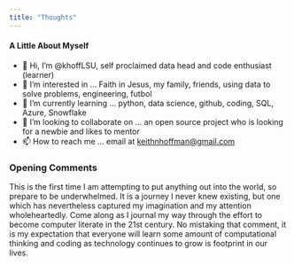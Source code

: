 ```yaml
---
title: "Thoughts"
---
```


#### A Little About Myself

- 👋 Hi, I’m @khoffLSU, self proclaimed data head and code enthusiast (learner)
- 👀 I’m interested in ... Faith in Jesus, my family, friends, using data to solve problems, engineering, futbol
- 🌱 I’m currently learning ... python, data science, github, coding, SQL, Azure, Snowflake
- 💞️ I’m looking to collaborate on ... an open source project who is looking for a newbie and likes to mentor
- 📫 How to reach me ... email at keithnhoffman@gmail.com

### Opening Comments
This is the first time I am attempting to put anything out into the world, so prepare to be underwhelmed.  It is a journey I never knew existing, but one which has nevertheless captured my imagination and my attention wholeheartedly.  Come along as I journal my way through the effort to become computer literate in the 21st century.  No mistaking that comment, it is my expectation that everyone will learn some amount of computational thinking and coding as technology continues to grow is footprint in our lives.
